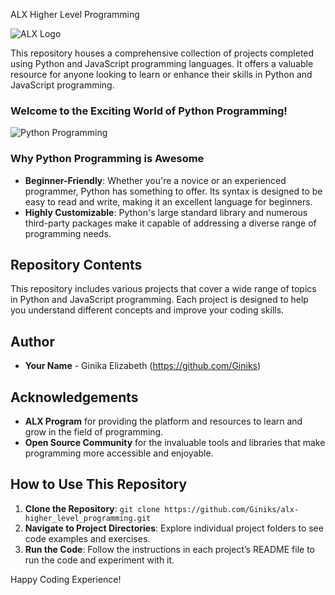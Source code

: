 ALX Higher Level Programming

![ALX Logo](https://assets.imaginablefutures.com/media/images/ALX_Logo.max-200x150.png)

This repository houses a comprehensive collection of projects completed using Python and JavaScript programming languages. It offers a valuable resource for anyone looking to learn or enhance their skills in Python and JavaScript programming.

### Welcome to the Exciting World of Python Programming!

![Python Programming](https://media3.giphy.com/media/coxQHKASG60HrHtvkt/giphy.gif?cid=6c09b952exccjrbpzizbaofik0ppffuhik96ew0z3wehubpq&ep=v1_gifs_search&rid=giphy.gif&ct=g)

### Why Python Programming is Awesome

- **Beginner-Friendly**: Whether you're a novice or an experienced programmer, Python has something to offer. Its syntax is designed to be easy to read and write, making it an excellent language for beginners.
- **Highly Customizable**: Python's large standard library and numerous third-party packages make it capable of addressing a diverse range of programming needs.

## Repository Contents

This repository includes various projects that cover a wide range of topics in Python and JavaScript programming. Each project is designed to help you understand different concepts and improve your coding skills.

## Author

- **Your Name** - Ginika Elizabeth (https://github.com/Giniks)

## Acknowledgements

- **ALX Program** for providing the platform and resources to learn and grow in the field of programming.
- **Open Source Community** for the invaluable tools and libraries that make programming more accessible and enjoyable.

## How to Use This Repository

1. **Clone the Repository**: `git clone https://github.com/Giniks/alx-higher_level_programming.git`
2. **Navigate to Project Directories**: Explore individual project folders to see code examples and exercises.
3. **Run the Code**: Follow the instructions in each project’s README file to run the code and experiment with it.

Happy Coding Experience!
